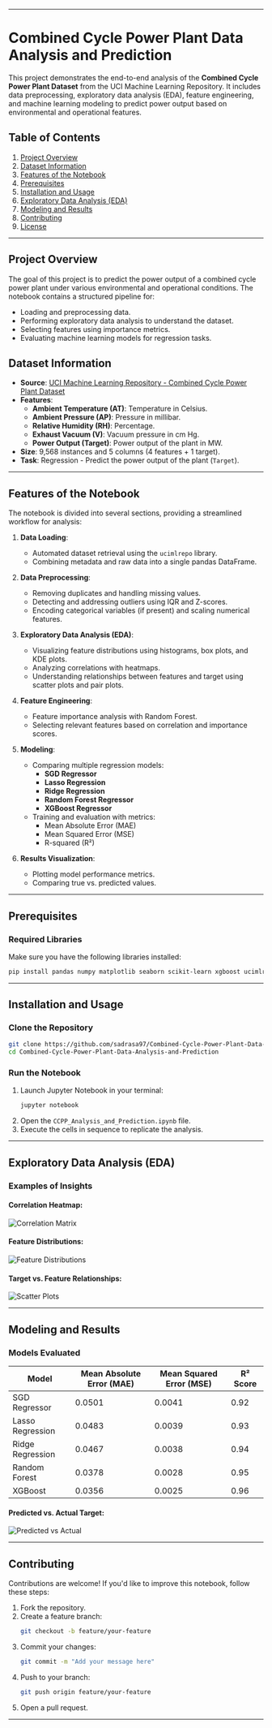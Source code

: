 
---

# Combined Cycle Power Plant Data Analysis and Prediction

This project demonstrates the end-to-end analysis of the **Combined Cycle Power Plant Dataset** from the UCI Machine Learning Repository. It includes data preprocessing, exploratory data analysis (EDA), feature engineering, and machine learning modeling to predict power output based on environmental and operational features.

## Table of Contents

1. [Project Overview](#project-overview)
2. [Dataset Information](#dataset-information)
3. [Features of the Notebook](#features-of-the-notebook)
4. [Prerequisites](#prerequisites)
5. [Installation and Usage](#installation-and-usage)
6. [Exploratory Data Analysis (EDA)](#exploratory-data-analysis-eda)
7. [Modeling and Results](#modeling-and-results)
8. [Contributing](#contributing)
9. [License](#license)

---

## Project Overview

The goal of this project is to predict the power output of a combined cycle power plant under various environmental and operational conditions. The notebook contains a structured pipeline for:

- Loading and preprocessing data.
- Performing exploratory data analysis to understand the dataset.
- Selecting features using importance metrics.
- Evaluating machine learning models for regression tasks.

## Dataset Information

- **Source**: [UCI Machine Learning Repository - Combined Cycle Power Plant Dataset](https://archive.ics.uci.edu/ml/datasets/Combined+Cycle+Power+Plant)
- **Features**:
  - **Ambient Temperature (AT)**: Temperature in Celsius.
  - **Ambient Pressure (AP)**: Pressure in millibar.
  - **Relative Humidity (RH)**: Percentage.
  - **Exhaust Vacuum (V)**: Vacuum pressure in cm Hg.
  - **Power Output (Target)**: Power output of the plant in MW.
- **Size**: 9,568 instances and 5 columns (4 features + 1 target).
- **Task**: Regression - Predict the power output of the plant (`Target`).

---

## Features of the Notebook

The notebook is divided into several sections, providing a streamlined workflow for analysis:

1. **Data Loading**:
   - Automated dataset retrieval using the `ucimlrepo` library.
   - Combining metadata and raw data into a single pandas DataFrame.

2. **Data Preprocessing**:
   - Removing duplicates and handling missing values.
   - Detecting and addressing outliers using IQR and Z-scores.
   - Encoding categorical variables (if present) and scaling numerical features.

3. **Exploratory Data Analysis (EDA)**:
   - Visualizing feature distributions using histograms, box plots, and KDE plots.
   - Analyzing correlations with heatmaps.
   - Understanding relationships between features and target using scatter plots and pair plots.

4. **Feature Engineering**:
   - Feature importance analysis with Random Forest.
   - Selecting relevant features based on correlation and importance scores.

5. **Modeling**:
   - Comparing multiple regression models:
     - **SGD Regressor**
     - **Lasso Regression**
     - **Ridge Regression**
     - **Random Forest Regressor**
     - **XGBoost Regressor**
   - Training and evaluation with metrics:
     - Mean Absolute Error (MAE)
     - Mean Squared Error (MSE)
     - R-squared (R²)

6. **Results Visualization**:
   - Plotting model performance metrics.
   - Comparing true vs. predicted values.

---

## Prerequisites

### Required Libraries

Make sure you have the following libraries installed:

```bash
pip install pandas numpy matplotlib seaborn scikit-learn xgboost ucimlrepo
```

---

## Installation and Usage

### Clone the Repository

```bash
git clone https://github.com/sadrasa97/Combined-Cycle-Power-Plant-Data-Analysis-and-Prediction.git
cd Combined-Cycle-Power-Plant-Data-Analysis-and-Prediction
```

### Run the Notebook

1. Launch Jupyter Notebook in your terminal:
   ```bash
   jupyter notebook
   ```
2. Open the `CCPP_Analysis_and_Prediction.ipynb` file.
3. Execute the cells in sequence to replicate the analysis.

---

## Exploratory Data Analysis (EDA)

### Examples of Insights

#### Correlation Heatmap:
![Correlation Matrix](path/to/correlation_matrix.png)

#### Feature Distributions:
![Feature Distributions](path/to/feature_distributions.png)

#### Target vs. Feature Relationships:
![Scatter Plots](path/to/scatter_plots.png)

---

## Modeling and Results

### Models Evaluated

| Model                | Mean Absolute Error (MAE) | Mean Squared Error (MSE) | R² Score |
|----------------------|---------------------------|---------------------------|----------|
| SGD Regressor        | 0.0501                   | 0.0041                   | 0.92     |
| Lasso Regression     | 0.0483                   | 0.0039                   | 0.93     |
| Ridge Regression     | 0.0467                   | 0.0038                   | 0.94     |
| Random Forest        | 0.0378                   | 0.0028                   | 0.95     |
| XGBoost              | 0.0356                   | 0.0025                   | 0.96     |

#### Predicted vs. Actual Target:
![Predicted vs Actual](path/to/predicted_vs_actual.png)

---

## Contributing

Contributions are welcome! If you'd like to improve this notebook, follow these steps:

1. Fork the repository.
2. Create a feature branch:
   ```bash
   git checkout -b feature/your-feature
   ```
3. Commit your changes:
   ```bash
   git commit -m "Add your message here"
   ```
4. Push to your branch:
   ```bash
   git push origin feature/your-feature
   ```
5. Open a pull request.

---

